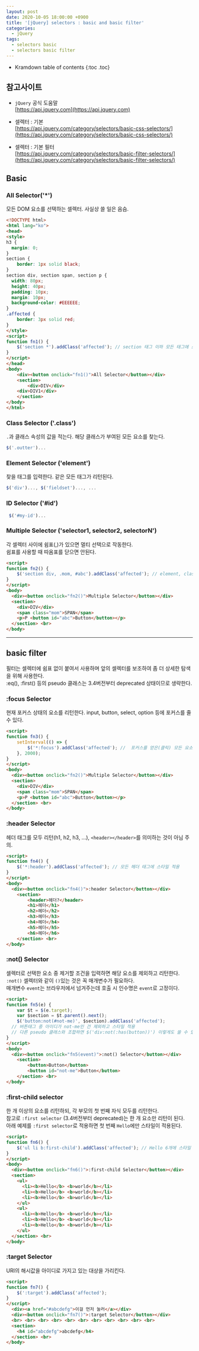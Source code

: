 ```yaml
---
layout: post
date: 2020-10-05 18:00:00 +0900
title: '[jQuery] selectors : basic and basic filter'
categories:
  - jQuery
tags:
  - selectors basic
  - selectors basic filter
---
```


* Kramdown table of contents
{:toc .toc}

## 참고사이트
- `jQuery` 공식 도움말  
[https://api.jquery.com](https://api.jquery.com)

- 셀렉터 : 기본  
[https://api.jquery.com/category/selectors/basic-css-selectors/](https://api.jquery.com/category/selectors/basic-css-selectors/)

- 셀렉터 : 기본 필터  
[https://api.jquery.com/category/selectors/basic-filter-selectors/](https://api.jquery.com/category/selectors/basic-filter-selectors/)  

## Basic

### All Selector('*')
모든 DOM 요소를 선택하는 셀렉터. 사실상 쓸 일은 음슴.  

```html
<!DOCTYPE html>
<html lang="ko">
<head>
<style>
h3 {
  margin: 0;
}
section {
	border: 1px solid black;
}
section div, section span, section p {
  width: 80px;
  height: 40px;
  padding: 10px;
  margin: 10px;
  background-color: #EEEEEE;
}
.affected {
	border: 3px solid red;
}
</style>
<script>
function fn1() {
	$('section *').addClass('affected'); // section 태그 이하 모든 태그에 스타일 적용
}
</script>
</head>
<body>
	<div><button onclick="fn1()">All Selector</button></div>
	<section>
		<div>DIV</div>
    <div>DIV1</div>
	</section>
</body>
</html>
```

### Class Selector ('.class')

`.`과 클래스 속성의 값을 적는다. 해당 클래스가 부여된 모든 요소를 찾는다.  

```js
$('.outter')...
```

### Element Selector ('element')

찾을 태그를 입력한다. 같은 모든 태그가 리턴된다.

```js
$('div')..., $('fieldset')..., ...
```

### ID Selector ('#id')

```js
 $('#my-id')...
```

### Multiple Selector ('selector1, selector2, selectorN')

각 셀렉터 사이에 쉼표(,)가 있으면 멀티 선택으로 작동한다.  
쉼표를 사용할 때 따옴표를 닫으면 안된다.  

```html
<script>
function fn2() {
	$('section div, .mom, #abc').addClass('affected'); // element, class, id 나열된 모든 태그에 스타일 적용
}
</script>
<body>
  <div><button onclick="fn2()">Multiple Selector</button></div>
  <section>
    <div>DIV</div>
    <span class="mom">SPAN</span>
    <p>P <button id="abc">Button</button></p>
  </section> <br>
</body>
```

---

## basic filter

필터는 셀렉터에 쉼표 없이 붙여서 사용하며 앞의 셀렉터를 보조하여 좀 더 상세한 탐색을 위해 사용한다.  
:eq(), :first() 등의 pseudo 클래스는 3.4버전부터 deprecated 상태이므로 생략한다.  

### :focus Selector

현재 포커스 상태의 요소를 리턴한다. input, button, select, option 등에 포커스를 줄 수 있다.

```html
<script>
function fn3() {
	setInterval(() => {
		$('*:focus').addClass('affected'); //  포커스를 얻은(클릭) 모든 요소를 2초단위로 스타일 적용
	}, 2000);
}
</script>
<body>
  <div><button onclick="fn2()">Multiple Selector</button></div>
  <section>
    <div>DIV</div>
    <span class="mom">SPAN</span>
    <p>P <button id="abc">Button</button></p>
  </section> <br>
</body>
```

### :header Selector

헤더 태그를 모두 리턴(h1, h2, h3, ...), `<header></header>`를 의미하는 것이 아님 주의.  

```html
<script>
function fn4() {
	$('*:header').addClass('affected'); // 모든 헤더 태그에 스타일 적용
}
</script>
<body>
  <div><button onclick="fn4()">:header Selector</button></div>
	<section>
		<header>헤더?</header>
		<h1>헤더</h1>
		<h2>헤더</h2>
		<h3>헤더</h3>
		<h4>헤더</h4>
		<h5>헤더</h5>
		<h6>헤더</h6>
	</section> <br>
</body>
```

### :not() Selector

셀렉터로 선택한 요소 중 제거할 조건을 입력하면 해당 요소를 제외하고 리턴한다.  
`:not()` 셀렉터와 같이 `()`있는 것은 꼭 매개변수가 필요하다.  
매개변수 `event`는 브라우저에서 넘겨주는데 호출 시 인수명은 `event`로 고정이다.    

```html
<script>
function fn5(e) {
	var $t = $(e.target);
	var $section = $t.parent().next();
	$('button:not(#not-me)', $section).addClass('affected');
  // 버튼태그 중 아이디가 not-me인 건 제외하고 스타일 적용
  // 다른 pseudo 클래스와 조합하면 $('div:not(:has(button))') 이렇게도 쓸 수 있다.
}
</script>
<body>
  <div><button onclick="fn5(event)">:not() Selector</button></div>
	<section>
		<button>Button</button>
		<button id="not-me">Button</button>
	</section> <br>
</body>
```

### :first-child selector

한 개 이상의 요소를 리턴하되, 각 부모의 첫 번째 자식 모두를 리턴한다.  
참고로 `:first selector` (3.4버전부터 deprecated)는 한 개 요소만 리턴이 된다.  
아래 예제를 `:first selector`로 적용하면 첫 번째 `Hello`에만 스타일이 적용된다.

```html
<script>
function fn6() {
	$('ul li b:first-child').addClass('affected'); // Hello 6개에 스타일 적용
}
</script>
<body>
  <div><button onclick="fn6()">:first-child Selector</button></div>
  <section>
    <ul>
      <li><b>Hello</b> <b>world</b></li>
      <li><b>Hello</b> <b>world</b></li>
      <li><b>Hello</b> <b>world</b></li>
    </ul>
    <ul>
      <li><b>Hello</b> <b>world</b></li>
      <li><b>Hello</b> <b>world</b></li>
      <li><b>Hello</b> <b>world</b></li>
    </ul>
  </section> <br>
</body>
```

### :target Selector

URI의 해시값을 아이디로 가지고 있는 대상을 가리킨다.  

```html
<script>
function fn7() {
	$(':target').addClass('affected');
}
</script>
  <div><a href="#abcdefg">이걸 먼저 눌러</a></div>
  <div><button onclick="fn7()">:target Selector</button></div>
  <br> <br> <br> <br> <br> <br> <br> <br> <br> <br> <br>
  <section>
    <h4 id="abcdefg">abcdefg</h4>
  </section> <br>
</body>
```

